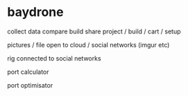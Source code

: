 # baydrone

collect data
compare
build
share project / build / cart / setup


pictures / file open to cloud / social networks (imgur etc)

rig connected to social networks



port calculator

port optimisator

